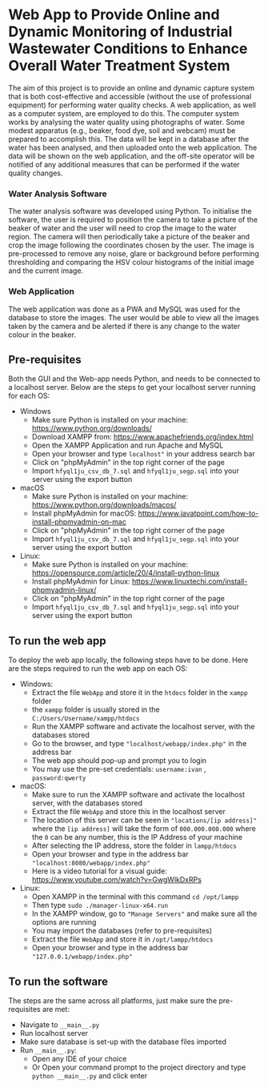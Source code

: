 # Web App to Provide Online and Dynamic Monitoring of Industrial Wastewater Conditions to Enhance Overall Water Treatment System
The aim of this project is to provide an online and dynamic capture system that is both cost-effective and accessible (without the use of professional equipment) for performing water quality checks. A web application, as well as a computer system, are employed to do this. The computer system works by analysing the water quality using photographs of water. Some modest apparatus (e.g., beaker, food dye, soil and webcam) must be prepared to accomplish this. The data will be kept in a database after the water has been analysed, and then uploaded onto the web application. The data will be shown on the web application, and the off-site operator will be notified of any additional measures that can be performed if the water quality changes.

### Water Analysis Software
The water analysis software was developed using Python. To initialise the software, the user is required to position the camera to take a picture of the beaker of water and the user will need to crop the image to the water region. The camera will then periodically take a picture of the beaker and crop the image following the coordinates chosen by the user. The image is pre-processed to remove any noise, glare or background before performing thresholding and comparing the HSV colour histograms of the initial image and the current image. 

### Web Application
The web application was done as a PWA and MySQL was used for the database to store the images. The user would be able to view all the images taken by the camera and be alerted if there is any change to the water colour in the beaker.

## Pre-requisites

Both the GUI and the Web-app needs Python, and needs to be connected to a localhost server. Below are the steps to get your localhost server running for each OS: 
  - Windows
      - Make sure Python is installed on your machine: https://www.python.org/downloads/
      - Download XAMPP from: https://www.apachefriends.org/index.html
      - Open the XAMPP Application and run Apache and MySQL
      - Open your browser and type `localhost"` in your address search bar
      - Click on "phpMyAdmin" in the top right corner of the page 
      - Import `hfyql1ju_csv_db_7.sql` and `hfyql1ju_segp.sql` into your server using the export button
  - macOS
      - Make sure Python is installed on your machine: https://www.python.org/downloads/macos/
      - Install phpMyAdmin for macOS: https://www.javatpoint.com/how-to-install-phpmyadmin-on-mac
      - Click on "phpMyAdmin" in the top right corner of the page 
      - Import `hfyql1ju_csv_db_7.sql` and `hfyql1ju_segp.sql` into your server using the export button
  - Linux:
      - Make sure Python is installed on your machine: https://opensource.com/article/20/4/install-python-linux
      - Install phpMyAdmin for Linux: https://www.linuxtechi.com/install-phpmyadmin-linux/
      - Click on "phpMyAdmin" in the top right corner of the page 
      - Import `hfyql1ju_csv_db_7.sql` and `hfyql1ju_segp.sql` into your server using the export button

## To run the web app

To deploy the web app locally, the following steps have to be done. 
Here are the steps required to run the web app on each OS:
  - Windows:
      - Extract the file `WebApp` and store it in the `htdocs` folder in the `xampp` folder
      - the `xampp` folder is usually stored in the `C:/Users/Username/xampp/htdocs`
      - Run the XAMPP software and activate the localhost server, with the databases stored
      - Go to the browser, and type `"localhost/webapp/index.php"` in the address bar
      - The web app should pop-up and prompt you to login
      - You may use the pre-set credentials: `username:ivan` , `password:qwerty`
  - macOS:
      - Make sure to run the XAMPP software and activate the localhost server, with the databases stored
      - Extract the file `WebApp` and store this in the localhost server
      - The location of this server can be seen in `"locations/[ip address]"` where the `[ip address]` will take the form of `000.000.000.000` where the `0` can be any number, this is the IP Address of your machine
      - After selecting the IP address, store the folder in `lampp/htdocs`
      - Open your browser and type in the address bar `"localhost:8080/webapp/index.php"`
      - Here is a video tutorial for a visual guide: https://www.youtube.com/watch?v=GwgWlkDxRPs
  - Linux:
      - Open XAMPP in the terminal with this command `cd /opt/lampp`
      - Then type `sudo ./manager-linux-x64.run` 
      - In the XAMPP window, go to `"Manage Servers"` and make sure all the options are running
      - You may import the databases (refer to pre-requisites)
      - Extract the file `WebApp` and store it in `/opt/lampp/htdocs`
      - Open your browser and type in the address bar `"127.0.0.1/webapp/index.php"`

## To run the software

The steps are the same across all platforms, just make sure the pre-requisites are met: 

  - Navigate to `__main__.py`
  - Run localhost server
  - Make sure database is set-up with the database files imported
  - Run `__main__.py`: 
     - Open any IDE of your choice 
     - Or Open your command prompt to the project directory and type `python __main__.py` and click enter
